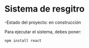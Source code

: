 <h1>Sistema de resgitro</h1>

-Estado del proyecto: en construcción

Para ejecutar el sistema, debes poner: 

```npm install react```
